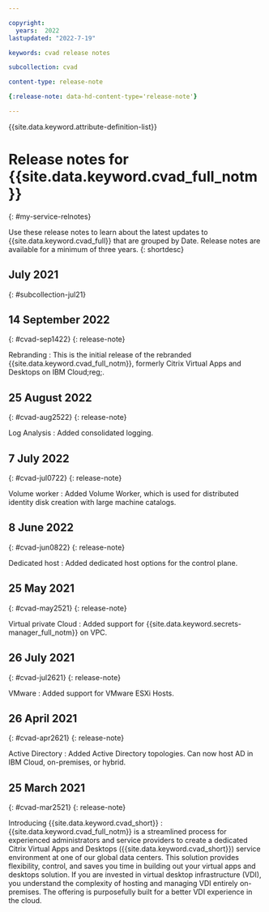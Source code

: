 ```yaml
---

copyright:
  years:  2022
lastupdated: "2022-7-19"

keywords: cvad release notes

subcollection: cvad

content-type: release-note

{:release-note: data-hd-content-type='release-note'}

---
```


<!-- keywords values above are place holders. Actual values should be pulled from the release notes entries. -->

{{site.data.keyword.attribute-definition-list}}

<!-- You must add the release-note content type in your attribute definitions AND to each release note H2. This will ensure that the release note entry is pulled into the notifications library. -->

# Release notes for {{site.data.keyword.cvad_full_notm}}
{: #my-service-relnotes}

<!-- The title of your H1 should be Release notes for _service-name_, where _service-name_ is the non-trademarked short version keyref. Include your service name as a search keyword at the top of your Markdown file. See the example keywords above. -->

Use these release notes to learn about the latest updates to {{site.data.keyword.cvad_full}} that are grouped by Date. Release notes are available for a minimum of three years.
{: shortdesc}


## July 2021
{: #subcollection-jul21}

<!-- placeholder
### 29 July 2022
{: #cvad-jul2922}
{: release-note}

Log Analysis
:   Added centralized logging.

-->

## 14 September 2022
{: #cvad-sep1422}
{: release-note}

Rebranding
:   This is the initial release of the rebranded {{site.data.keyword.cvad_full_notm}}, formerly Citrix Virtual Apps and Desktops on IBM Cloud;reg;. 

## 25 August 2022
{: #cvad-aug2522}
{: release-note}

Log Analysis
:   Added consolidated logging.


## 7 July 2022
{: #cvad-jul0722}
{: release-note}

Volume worker
:   Added Volume Worker, which is used for distributed identity disk creation with large machine catalogs.

## 8 June 2022
{: #cvad-jun0822}
{: release-note}

Dedicated host
:   Added dedicated host options for the control plane.


## 25 May 2021
{: #cvad-may2521}
{: release-note}

Virtual private Cloud
:   Added support for {{site.data.keyword.secrets-manager_full_notm}} on VPC.  


## 26 July 2021
{: #cvad-jul2621}
{: release-note}

VMware
:   Added support for VMware ESXi Hosts.  

## 26 April 2021
{: #cvad-apr2621}
{: release-note}

Active Directory
:   Added Active Directory topologies.  Can now host AD in IBM Cloud, on-premises, or hybrid.

## 25 March 2021
{: #cvad-mar2521}
{: release-note}

Introducing {{site.data.keyword.cvad_short}}
:   {{site.data.keyword.cvad_full_notm}} is a streamlined process for experienced administrators and service providers to create a dedicated Citrix Virtual Apps and Desktops ({{site.data.keyword.cvad_short}}) service environment at one of our global data centers. This solution provides flexibility, control, and saves you time in building out your virtual apps and desktops solution. If you are invested in virtual desktop infrastructure (VDI), you understand the complexity of hosting and managing VDI entirely on-premises. The offering is purposefully built for a better VDI experience in the cloud.
